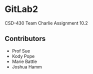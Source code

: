 # GitLab2
CSD-430 Team Charlie Assignment 10.2

## Contributors

- Prof Sue
- Kody Pope
- Marie Battle
- Joshua Hamm
